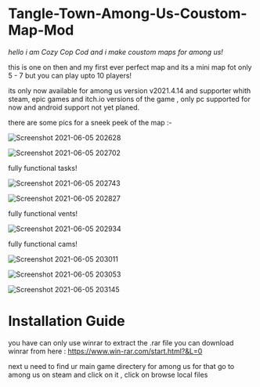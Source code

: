 # Tangle-Town-Among-Us-Coustom-Map-Mod
*hello i am Cozy Cop Cod and i make coustom maps for among us!*

this is one on then and my first ever perfect map and its a mini map fot only 5 - 7 but you can play upto 10 players!

its only now available for among us version v2021.4.14 and supporter whith steam, epic games and itch.io versions of the game , only pc supported for now and android support not yet planed.

there are some pics for a sneek peek of the map :- 

![Screenshot 2021-06-05 202628](https://user-images.githubusercontent.com/85246582/120896076-7ef19b80-c63d-11eb-994a-3f23a3b73900.png)

![Screenshot 2021-06-05 202702](https://user-images.githubusercontent.com/85246582/120896083-887b0380-c63d-11eb-9fb1-f468b23b75eb.png)

fully functional tasks!

![Screenshot 2021-06-05 202743](https://user-images.githubusercontent.com/85246582/120896088-90d33e80-c63d-11eb-9043-f42fc2b90957.png)

![Screenshot 2021-06-05 202827](https://user-images.githubusercontent.com/85246582/120896092-96308900-c63d-11eb-9010-501cac73e3af.png)

fully functional vents!

![Screenshot 2021-06-05 202934](https://user-images.githubusercontent.com/85246582/120896099-9e88c400-c63d-11eb-8e2a-ee6778871e17.png)

fully functional cams!

![Screenshot 2021-06-05 203011](https://user-images.githubusercontent.com/85246582/120896104-a7799580-c63d-11eb-8649-86937426c958.png)

![Screenshot 2021-06-05 203053](https://user-images.githubusercontent.com/85246582/120896109-ae080d00-c63d-11eb-8de6-fed527b98540.png)

![Screenshot 2021-06-05 203145](https://user-images.githubusercontent.com/85246582/120896117-b6604800-c63d-11eb-9266-692c444710fc.png)

# Installation Guide 

you have can only use winrar to extract the .rar file you can download winrar from here : https://www.win-rar.com/start.html?&L=0

next u need to find ur main game directery for among us for that go to among us on steam and click on it , click on browse local files 
